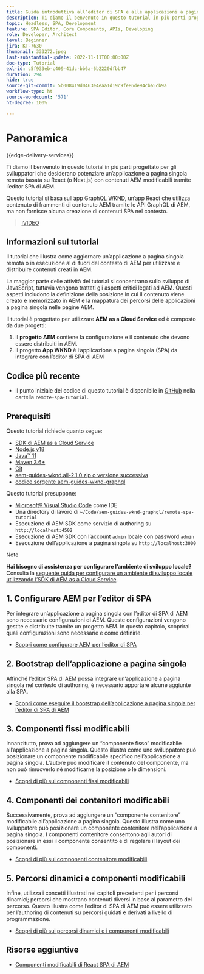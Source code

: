 ```yaml
---
title: Guida introduttiva all’editor di SPA e alle applicazioni a pagina singola remote - Panoramica
description: Ti diamo il benvenuto in questo tutorial in più parti progettato per gli sviluppatori che desiderano potenziare un’applicazione a pagina singola remota (SPA) esistente con contenuti AEM modificabili tramite l’editor di SPA di AEM.
topic: Headless, SPA, Development
feature: SPA Editor, Core Components, APIs, Developing
role: Developer, Architect
level: Beginner
jira: KT-7630
thumbnail: 333272.jpeg
last-substantial-update: 2022-11-11T00:00:00Z
doc-type: Tutorial
exl-id: c5f933eb-c409-41dc-bb6a-6b2220dfbb47
duration: 294
hide: true
source-git-commit: 5b008419d0463e4eaa1d19c9fe86de94cba5cb9a
workflow-type: ht
source-wordcount: '571'
ht-degree: 100%

---
```


# Panoramica

{{edge-delivery-services}}

Ti diamo il benvenuto in questo tutorial in più parti progettato per gli sviluppatori che desiderano potenziare un’applicazione a pagina singola remota basata su React (o Next.js) con contenuti AEM modificabili tramite l’editor SPA di AEM.

Questo tutorial si basa sull’[app GraphQL WKND](https://experienceleague.adobe.com/docs/experience-manager-learn/getting-started-with-aem-headless/graphql/overview.html?lang=it), un’app React che utilizza contenuto di frammenti di contenuto AEM tramite le API GraphQL di AEM, ma non fornisce alcuna creazione di contenuti SPA nel contesto.

>[!VIDEO](https://video.tv.adobe.com/v/333272?quality=12&learn=on)

## Informazioni sul tutorial

Il tutorial che illustra come aggiornare un’applicazione a pagina singola remota o in esecuzione al di fuori del contesto di AEM per utilizzare e distribuire contenuti creati in AEM.

La maggior parte delle attività del tutorial si concentrano sullo sviluppo di JavaScript, tuttavia vengono trattati gli aspetti critici legati ad AEM. Questi aspetti includono la definizione della posizione in cui il contenuto viene creato e memorizzato in AEM e la mappatura dei percorsi delle applicazioni a pagina singola nelle pagine AEM.

Il tutorial è progettato per utilizzare **AEM as a Cloud Service** ed è composto da due progetti:

1. Il __progetto AEM__ contiene la configurazione e il contenuto che devono essere distribuiti in AEM.
1. Il progetto __App WKND__ è l’applicazione a pagina singola (SPA) da integrare con l’editor di SPA di AEM

## Codice più recente

+ Il punto iniziale del codice di questo tutorial è disponibile in [GitHub](https://github.com/adobe/aem-guides-wknd-graphql/tree/main/remote-spa-tutorial) nella cartella `remote-spa-tutorial`.

## Prerequisiti

Questo tutorial richiede quanto segue:

+ [SDK di AEM as a Cloud Service](https://experienceleague.adobe.com/it/docs/experience-manager-learn/cloud-service/local-development-environment-set-up/aem-runtime)
+ [Node.js v18](https://nodejs.org/it/)
+ [Java™ 11](https://downloads.experiencecloud.adobe.com/content/software-distribution/en/general.html)
+ [Maven 3.6+](https://maven.apache.org/)
+ [Git](https://git-scm.com/downloads)
+ [aem-guides-wknd.all-2.1.0.zip o versione successiva](https://github.com/adobe/aem-guides-wknd/releases)
+ [codice sorgente aem-guides-wknd-graphql](https://github.com/adobe/aem-guides-wknd-graphql/tree/main)

Questo tutorial presuppone:

+ [Microsoft® Visual Studio Code](https://visualstudio.microsoft.com/it) come IDE
+ Una directory di lavoro di `~/Code/aem-guides-wknd-graphql/remote-spa-tutorial`
+ Esecuzione di AEM SDK come servizio di authoring su `http://localhost:4502`
+ Esecuzione di AEM SDK con l’account `admin` locale con password `admin`
+ Esecuzione dell’applicazione a pagina singola su `http://localhost:3000`

>[!NOTE]
>
> **Hai bisogno di assistenza per configurare l’ambiente di sviluppo locale?** Consulta la [seguente guida per configurare un ambiente di sviluppo locale utilizzando l’SDK di AEM as a Cloud Service](https://experienceleague.adobe.com/it/docs/experience-manager-learn/cloud-service/local-development-environment-set-up/overview).

## &#x200B;1. Configurare AEM per l’editor di SPA

Per integrare un’applicazione a pagina singola con l’editor di SPA di AEM sono necessarie configurazioni di AEM. Queste configurazioni vengono gestite e distribuite tramite un progetto AEM. In questo capitolo, scoprirai quali configurazioni sono necessarie e come definirle.

+ [Scopri come configurare AEM per l’editor di SPA](./aem-configure.md)

## &#x200B;2. Bootstrap dell’applicazione a pagina singola

Affinché l’editor SPA di AEM possa integrare un’applicazione a pagina singola nel contesto di authoring, è necessario apportare alcune aggiunte alla SPA.

+ [Scopri come eseguire il bootstrap dell’applicazione a pagina singola per l’editor di SPA di AEM](./spa-bootstrap.md)

## &#x200B;3. Componenti fissi modificabili

Innanzitutto, prova ad aggiungere un “componente fisso” modificabile all’applicazione a pagina singola. Questo illustra come uno sviluppatore può posizionare un componente modificabile specifico nell’applicazione a pagina singola. L’autore può modificare il contenuto del componente, ma non può rimuoverlo né modificarne la posizione o le dimensioni.

+ [Scopri di più sui componenti fissi modificabili](./spa-fixed-component.md)

## &#x200B;4. Componenti dei contenitori modificabili

Successivamente, prova ad aggiungere un “componente contenitore” modificabile all’applicazione a pagina singola. Questo illustra come uno sviluppatore può posizionare un componente contenitore nell’applicazione a pagina singola. I componenti contenitore consentono agli autori di posizionare in essi il componente consentito e di regolare il layout dei componenti.

+ [Scopri di più sui componenti contenitore modificabili](./spa-container-component.md)

## &#x200B;5. Percorsi dinamici e componenti modificabili

Infine, utilizza i concetti illustrati nei capitoli precedenti per i percorsi dinamici; percorsi che mostrano contenuti diversi in base al parametro del percorso. Questo illustra come l’editor di SPA di AEM può essere utilizzato per l’authoring di contenuti su percorsi guidati e derivati a livello di programmazione.

+ [Scopri di più sui percorsi dinamici e i componenti modificabili](./spa-dynamic-routes.md)

## Risorse aggiuntive

+ [Componenti modificabili di React SPA di AEM](https://www.npmjs.com/package/@adobe/aem-react-editable-components)
